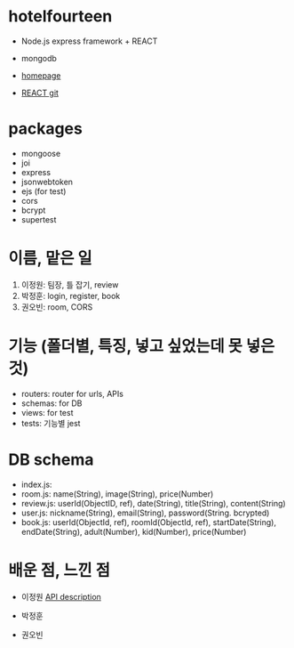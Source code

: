 # hotelfourteen
- Node.js express framework + REACT
- mongodb

- [homepage](http://hotelfourteen.shop)
- [REACT git](https://github.com/skdud4659/HotelFourteen_Front)

# packages
- mongoose
- joi
- express
- jsonwebtoken
- ejs (for test)
- cors
- bcrypt
- supertest


# 이름, 맡은 일
1. 이정원: 팀장, 틀 잡기, review
2. 박정훈: login, register, book
3. 권오빈: room, CORS

# 기능 (폴더별, 특징, 넣고 싶었는데 못 넣은 것)
- routers: router for urls, APIs
- schemas: for DB
- views: for test
- tests: 기능별 jest

# DB schema
- index.js: 
- room.js: name(String), image(String), price(Number)
- review.js: userId(ObjectID, ref), date(String), title(String), content(String)
- user.js: nickname(String), email(String), password(String. bcrypted)
- book.js: userId(ObjectId, ref), roomId(ObjectId, ref), startDate(String), endDate(String), adult(Number), kid(Number), price(Number)


# 배운 점, 느낀 점
- 이정원
[API description](https://app.swaggerhub.com/apis/nameisgarden/hotelfourteen/1.0.0#/)

- 박정훈


- 권오빈
